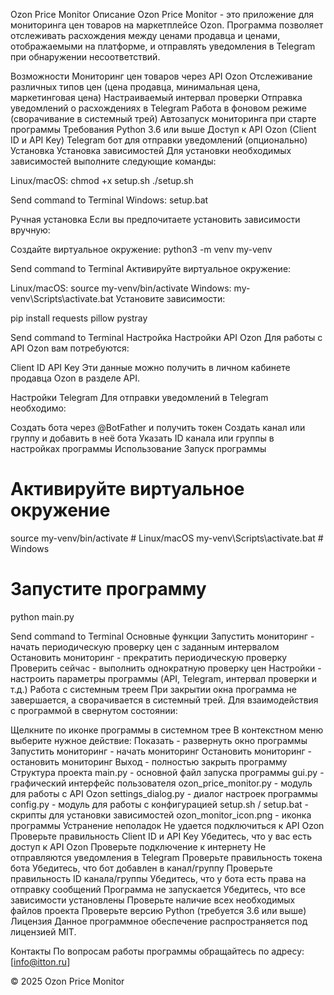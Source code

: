 Ozon Price Monitor
Описание
Ozon Price Monitor - это приложение для мониторинга цен товаров на маркетплейсе Ozon. Программа позволяет отслеживать расхождения между ценами продавца и ценами, отображаемыми на платформе, и отправлять уведомления в Telegram при обнаружении несоответствий.

Возможности
Мониторинг цен товаров через API Ozon
Отслеживание различных типов цен (цена продавца, минимальная цена, маркетинговая цена)
Настраиваемый интервал проверки
Отправка уведомлений о расхождениях в Telegram
Работа в фоновом режиме (сворачивание в системный трей)
Автозапуск мониторинга при старте программы
Требования
Python 3.6 или выше
Доступ к API Ozon (Client ID и API Key)
Telegram бот для отправки уведомлений (опционально)
Установка
Установка зависимостей
Для установки необходимых зависимостей выполните следующие команды:

Linux/macOS:
chmod +x setup.sh
./setup.sh


Send command to Terminal
Windows:
setup.bat

Ручная установка
Если вы предпочитаете установить зависимости вручную:

Создайте виртуальное окружение:
python3 -m venv my-venv


Send command to Terminal
Активируйте виртуальное окружение:

Linux/macOS: source my-venv/bin/activate
Windows: my-venv\Scripts\activate.bat
Установите зависимости:

pip install requests pillow pystray


Send command to Terminal
Настройка
Настройки API Ozon
Для работы с API Ozon вам потребуются:

Client ID
API Key
Эти данные можно получить в личном кабинете продавца Ozon в разделе API.

Настройки Telegram
Для отправки уведомлений в Telegram необходимо:

Создать бота через @BotFather и получить токен
Создать канал или группу и добавить в неё бота
Указать ID канала или группы в настройках программы
Использование
Запуск программы
# Активируйте виртуальное окружение
source my-venv/bin/activate  # Linux/macOS
my-venv\Scripts\activate.bat  # Windows

# Запустите программу
python main.py


Send command to Terminal
Основные функции
Запустить мониторинг - начать периодическую проверку цен с заданным интервалом
Остановить мониторинг - прекратить периодическую проверку
Проверить сейчас - выполнить однократную проверку цен
Настройки - настроить параметры программы (API, Telegram, интервал проверки и т.д.)
Работа с системным треем
При закрытии окна программа не завершается, а сворачивается в системный трей. Для взаимодействия с программой в свернутом состоянии:

Щелкните по иконке программы в системном трее
В контекстном меню выберите нужное действие:
Показать - развернуть окно программы
Запустить мониторинг - начать мониторинг
Остановить мониторинг - остановить мониторинг
Выход - полностью закрыть программу
Структура проекта
main.py - основной файл запуска программы
gui.py - графический интерфейс пользователя
ozon_price_monitor.py - модуль для работы с API Ozon
settings_dialog.py - диалог настроек программы
config.py - модуль для работы с конфигурацией
setup.sh / setup.bat - скрипты для установки зависимостей
ozon_monitor_icon.png - иконка программы
Устранение неполадок
Не удается подключиться к API Ozon
Проверьте правильность Client ID и API Key
Убедитесь, что у вас есть доступ к API Ozon
Проверьте подключение к интернету
Не отправляются уведомления в Telegram
Проверьте правильность токена бота
Убедитесь, что бот добавлен в канал/группу
Проверьте правильность ID канала/группы
Убедитесь, что у бота есть права на отправку сообщений
Программа не запускается
Убедитесь, что все зависимости установлены
Проверьте наличие всех необходимых файлов проекта
Проверьте версию Python (требуется 3.6 или выше)
Лицензия
Данное программное обеспечение распространяется под лицензией MIT.

Контакты
По вопросам работы программы обращайтесь по адресу: [info@itton.ru]

© 2025 Ozon Price Monitor
